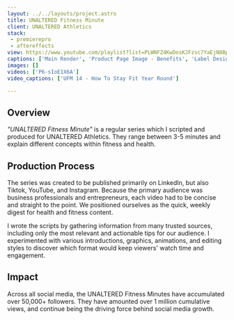 ```yaml
---
layout: ../../layouts/project.astro
title: UNALTERED Fitness Minute
client: UNALTERED Athletics
stack:
 - premierepro
 - aftereffects
view: https://www.youtube.com/playlist?list=PLWNFZ4KwDosKJFzsc7YaEjN8BpgKNIhsM
captions: ['Main Render', 'Product Page Image - Benefits', 'Label Design', 'Box Design' ]
images: []
videos: ['P6-sIoE1X6A']
video_captions: ['UFM 14 - How To Stay Fit Year Round']

---
```


## Overview
*"UNALTERED Fitness Minute"* is a regular series which I scripted and produced for UNALTERED Athletics. They range between 3-5 minutes and explain different concepts within fitness and health.

## Production Process
The series was created to be published primarily on LinkedIn, but also Tiktok, YouTube, and Instagram. Because the primary audience was business professionals and entrepreneurs, each video had to be concise and straight to the point. We positioned ourselves as the quick, weekly digest for health and fitness content.

I wrote the scripts by gathering information from many trusted sources, including only the most relevant and actionable tips for our audience. I experimented with various introductions, graphics, animations, and editing styles to discover which format would keep viewers' watch time and engagement.

## Impact
Across all social media, the UNALTERED Fitness Minutes have accumulated over 50,000+ followers. They have amounted over 1 million cumulative views, and continue being the driving force behind social media growth.